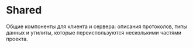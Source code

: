 # Shared

Общие компоненты для клиента и сервера: описания протоколов, типы данных и утилиты, которые переиспользуются несколькими частями проекта.
